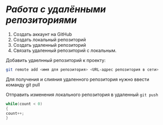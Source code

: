 # ***Работа с удалёнными репозиториями***

1. Создать аккаунт на GitHub
2. Создать локальный репозиторий
3. Создать удаленный репозиторий
4. Связать удаленный репозиторий с локальным.

Добавить удаелнный репозиторий к проекту:
```Bash
git remote add <имя для репозитория> <URL-адрес репозитория в сети>
```
Для получения и слияния удаленного репозитория нужно ввести команду git pull


Отправить изменения локального репозитория в удаленный `git push`

```C#
while(count < 0)
{
count++;
}
```
